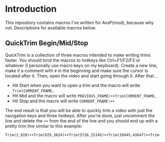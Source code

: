 # Introduction

This repository contains macros I've written for AvsP(mod), because why not. Descriptions for available macros below.

## QuickTrim Begin/Mid/Stop

QuickTrim is a collection of three macros intended to make writing trims faster. You should bind the macros to hotkeys like Ctrl+F1/F2/F3 or whatever (I personally use macro keys on my keyboard). Create a new line, make it a comment with `#` in the beginning and make sure the cursor is located after it. Then, open the video and start going through it. After that...

- Hit Start when you want to open a trim and the macro will write `Trim(CURRENT_FRAME,`
- Hit Mid and the macro will write `PREVIOUS_FRAME)++Trim(CURRENT_FRAME,`
- Hit Stop and the macro will write `CURRENT_FRAME)++`

The end result is that you will be able to quickly trim a video with just the navigation keys and three hotkeys. After you're done, just uncomment the line and delete the `++` from the end of the line and you should end up with a pretty trim line similar to this example:

```
Trim(2,928)++Trim(929,3624)++Trim(5726,25145)++Trim(26945,43647)++Trim(43648,46004)++Trim(47804,48250)++Trim(48251,48519)
```